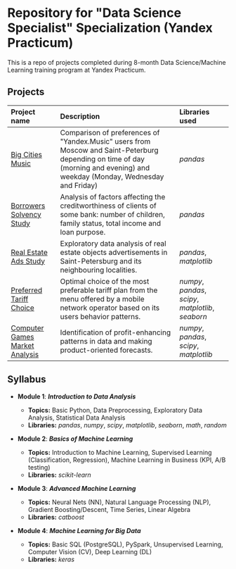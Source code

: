 # Repository for "Data Science Specialist" Specialization (Yandex Practicum)

This is a repo of projects completed during 8-month Data Science/Machine Learning training program at Yandex Practicum. 

## Projects

| Project name | Description | Libraries used | 
| :---------------------- | :---------------------- | :---------------------- |
| [Big Cities Music](big_cities_music) | Comparison of preferences of "Yandex.Music" users from Moscow and Saint-Peterburg depending on time of day (morning and evening) and weekday (Monday, Wednesday and Friday)| *pandas* |
| [Borrowers Solvency Study](solvency_analysis) | Analysis of factors affecting the creditworthiness of clients of some bank: number of children, family status, total income and loan purpose. | *pandas* |
| [Real Estate Ads Study](real_estate_eda) | Exploratory data analysis of real estate objects advertisements in Saint-Petersburg and its neighbouring localities. | *pandas*, *matplotlib* |
| [Preferred Tariff Choice](optimal_tariff) | Optimal choice of the most preferable tariff plan from the menu offered by a mobile network operator based on its users behavior patterns. | *numpy*, *pandas*, *scipy*, *matplotlib*, *seaborn*|
| [Computer Games Market Analysis](computer_games_analysis) | Identification of profit-enhancing patterns in data and making product-oriented forecasts.| *numpy*, *pandas*, *scipy*, *matplotlib*|

## Syllabus

- **Module 1**: ***Introduction to Data Analysis***

  - **Topics:** Basic Python, Data Preprocessing, Exploratory Data Analysis, Statistical Data Analysis
  - **Libraries:** *pandas*, *numpy*, *scipy*, *matplotlib*, *seaborn*, *math*, *random*

- **Module 2**: ***Basics of Machine Learning***

  - **Topics:** Introduction to Machine Learning, Supervised Learning (Classification, Regression), Machine Learning in Business (KPI, A/B testing)
  - **Libraries:** *scikit-learn*

- **Module 3**: ***Advanced Machine Learning***
  - **Topics:** Neural Nets (NN), Natural Language Processing (NLP), Gradient Boosting/Descent, Time Series, Linear Algebra
  - **Libraries:** *catboost* 

- **Module 4**: ***Machine Learning for Big Data***
  - **Topics:** Basic SQL (PostgreSQL), PySpark, Unsupervised Learning, Computer Vision (CV), Deep Learning (DL)
  -  **Libraries:** *keras*

